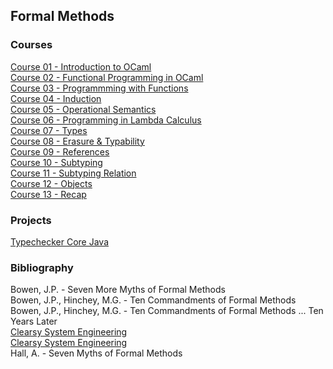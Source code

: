 ## Formal Methods

### Courses

[Course 01 - Introduction to OCaml](/Formal%20Methods/Courses/FM-1.pdf) <br>
[Course 02 - Functional Programming in OCaml](/Formal%20Methods/Courses/FM-2.pdf) <br>
[Course 03 - Programmming with Functions](/Formal%20Methods/Courses/FM-3.pdf) <br>
[Course 04 - Induction](/Formal%20Methods/Courses/FM-4.pdf) <br>
[Course 05 - Operational Semantics](/Formal%20Methods/Courses/FM-5.pdf) <br>
[Course 06 - Programming in Lambda Calculus](/Formal%20Methods/Courses/FM-6.pdf) <br>
[Course 07 - Types](/Formal%20Methods/Courses/FM-7.pdf) <br>
[Course 08 - Erasure & Typability](/Formal%20Methods/Courses/FM-8.pdf) <br>
[Course 09 - References](/Formal%20Methods/Courses/FM-9.pdf) <br>
[Course 10 - Subtyping](/Formal%20Methods/Courses/FM-10.pdf) <br>
[Course 11 - Subtyping Relation](/Formal%20Methods/Courses/FM-11.pdf) <br>
[Course 12 - Objects](/Formal%20Methods/Courses/FM-12.pdf) <br>
[Course 13 - Recap](/Formal%20Methods/Courses/FM-13.pdf) <br>

### Projects

[Typechecker Core Java](https://github.com/alexandrustoica/java.core.typechecker)  

### Bibliography

Bowen, J.P. -  Seven More Myths of Formal Methods <br>
Bowen, J.P., Hinchey, M.G. - Ten Commandments of Formal Methods <br>
Bowen, J.P., Hinchey, M.G. - Ten Commandments of Formal Methods ... Ten Years Later <br>
[Clearsy System Engineering](http://www.atelierb.eu/en/) <br>
[Clearsy System Engineering](http://www.methode-b.com/en/) <br>
Hall, A. - Seven Myths of Formal Methods 
